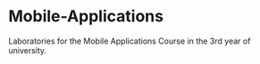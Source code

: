 # Mobile-Applications
Laboratories for the Mobile Applications Course in the 3rd year of university.

